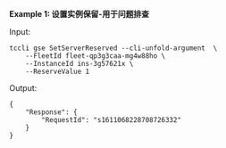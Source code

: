 **Example 1: 设置实例保留-用于问题排查**



Input: 

```
tccli gse SetServerReserved --cli-unfold-argument  \
    --FleetId fleet-qp3g3caa-mg4w88ho \
    --InstanceId ins-3g57621x \
    --ReserveValue 1
```

Output: 
```
{
    "Response": {
        "RequestId": "s1611068228708726332"
    }
}
```

